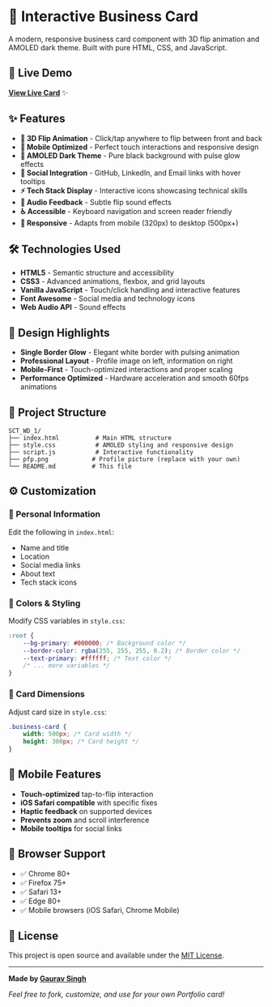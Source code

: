 # 🎴 Interactive Business Card

A modern, responsive business card component with 3D flip animation and AMOLED dark theme. Built with pure HTML, CSS, and JavaScript.

## 🚀 Live Demo

**[View Live Card](https://grvsnh.github.io/SCT_WD_1/)** ✨

## ✨ Features

-   **🔄 3D Flip Animation** - Click/tap anywhere to flip between front and back
-   **📱 Mobile Optimized** - Perfect touch interactions and responsive design
-   **🌚 AMOLED Dark Theme** - Pure black background with pulse glow effects
-   **🔗 Social Integration** - GitHub, LinkedIn, and Email links with hover tooltips
-   **⚡ Tech Stack Display** - Interactive icons showcasing technical skills
-   **🎵 Audio Feedback** - Subtle flip sound effects
-   **♿ Accessible** - Keyboard navigation and screen reader friendly
-   **📐 Responsive** - Adapts from mobile (320px) to desktop (500px+)

## 🛠️ Technologies Used

-   **HTML5** - Semantic structure and accessibility
-   **CSS3** - Advanced animations, flexbox, and grid layouts
-   **Vanilla JavaScript** - Touch/click handling and interactive features
-   **Font Awesome** - Social media and technology icons
-   **Web Audio API** - Sound effects

## 🎨 Design Highlights

-   **Single Border Glow** - Elegant white border with pulsing animation
-   **Professional Layout** - Profile image on left, information on right
-   **Mobile-First** - Touch-optimized interactions and proper scaling
-   **Performance Optimized** - Hardware acceleration and smooth 60fps animations

## 📁 Project Structure

```
SCT_WD_1/
├── index.html          # Main HTML structure
├── style.css           # AMOLED styling and responsive design
├── script.js           # Interactive functionality
├── pfp.png            # Profile picture (replace with your own)
└── README.md          # This file
```

## ⚙️ Customization

### 📝 Personal Information

Edit the following in `index.html`:

-   Name and title
-   Location
-   Social media links
-   About text
-   Tech stack icons

### 🎨 Colors & Styling

Modify CSS variables in `style.css`:

```css
:root {
	--bg-primary: #000000; /* Background color */
	--border-color: rgba(255, 255, 255, 0.2); /* Border color */
	--text-primary: #ffffff; /* Text color */
	/* ... more variables */
}
```

### 📐 Card Dimensions

Adjust card size in `style.css`:

```css
.business-card {
	width: 500px; /* Card width */
	height: 300px; /* Card height */
}
```

## 📱 Mobile Features

-   **Touch-optimized** tap-to-flip interaction
-   **iOS Safari compatible** with specific fixes
-   **Haptic feedback** on supported devices
-   **Prevents zoom** and scroll interference
-   **Mobile tooltips** for social links

## 🌟 Browser Support

-   ✅ Chrome 80+
-   ✅ Firefox 75+
-   ✅ Safari 13+
-   ✅ Edge 80+
-   ✅ Mobile browsers (iOS Safari, Chrome Mobile)

## 📄 License

This project is open source and available under the [MIT License](LICENSE).

---

**Made by [Gaurav Singh](https://github.com/grvsnh)**

_Feel free to fork, customize, and use for your own Portfolio card!_
